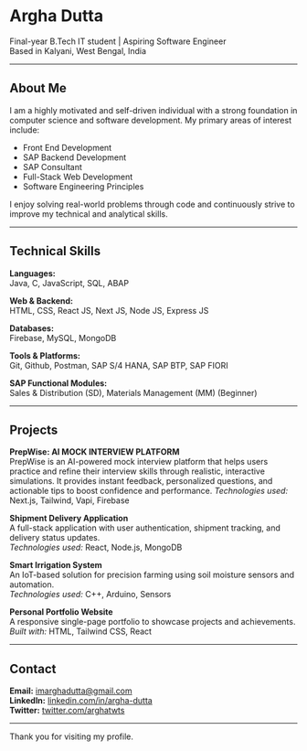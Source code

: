 # Argha Dutta

Final-year B.Tech IT student | Aspiring Software Engineer  
Based in Kalyani, West Bengal, India

---

## About Me

I am a highly motivated and self-driven individual with a strong foundation in computer science and software development. My primary areas of interest include:

- Front End Development
- SAP Backend Development
- SAP Consultant
- Full-Stack Web Development
- Software Engineering Principles

I enjoy solving real-world problems through code and continuously strive to improve my technical and analytical skills.

---

## Technical Skills

**Languages:**  
Java, C, JavaScript, SQL, ABAP

**Web & Backend:**  
HTML, CSS, React JS, Next JS, Node JS, Express JS

**Databases:**  
Firebase, MySQL, MongoDB

**Tools & Platforms:**  
Git, Github, Postman, SAP S/4 HANA, SAP BTP, SAP FIORI

**SAP Functional Modules:**  
Sales & Distribution (SD), Materials Management (MM) (Beginner)


---

## Projects
**PrepWise: AI MOCK INTERVIEW PLATFORM**  
PrepWise is an AI-powered mock interview platform that helps users practice and refine their interview skills through realistic, interactive simulations.
It provides instant feedback, personalized questions, and actionable tips to boost confidence and performance.
*Technologies used:* Next.js, Tailwind, Vapi, Firebase

**Shipment Delivery Application**  
A full-stack application with user authentication, shipment tracking, and delivery status updates.  
*Technologies used:* React, Node.js, MongoDB

**Smart Irrigation System**  
An IoT-based solution for precision farming using soil moisture sensors and automation.  
*Technologies used:* C++, Arduino, Sensors

**Personal Portfolio Website**  
A responsive single-page portfolio to showcase projects and achievements.  
*Built with:* HTML, Tailwind CSS, React

---

## Contact

**Email:** imarghadutta@gmail.com  
**LinkedIn:** [linkedin.com/in/argha-dutta](https://www.linkedin.com/in/argha-dutta)  
**Twitter:** [twitter.com/arghatwts](https://twitter.com/arghatwts)

---

Thank you for visiting my profile.
